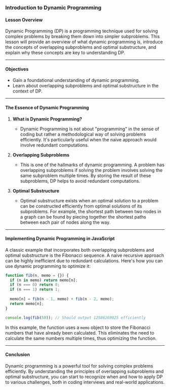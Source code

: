 ### **Introduction to Dynamic Programming**

#### Lesson Overview

Dynamic Programming (DP) is a programming technique used for solving complex problems by breaking them down into simpler subproblems. This lesson will provide an overview of what dynamic programming is, introduce the concepts of overlapping subproblems and optimal substructure, and explain why these concepts are key to understanding DP.

---

#### Objectives

- Gain a foundational understanding of dynamic programming.
- Learn about overlapping subproblems and optimal substructure in the context of DP.

---

#### The Essence of Dynamic Programming

1. **What is Dynamic Programming?**

    - Dynamic Programming is not about "programming" in the sense of coding but rather a methodological way of solving problems efficiently. It's particularly useful when the naive approach would involve redundant computations.
  
2. **Overlapping Subproblems**
  
    - This is one of the hallmarks of dynamic programming. A problem has overlapping subproblems if solving the problem involves solving the same subproblem multiple times. By storing the result of these subproblems, DP helps to avoid redundant computations.
  
3. **Optimal Substructure**
  
    - Optimal substructure exists when an optimal solution to a problem can be constructed efficiently from optimal solutions of its subproblems. For example, the shortest path between two nodes in a graph can be found by piecing together the shortest paths between each pair of nodes along the way.

---

#### Implementing Dynamic Programming in JavaScript

A classic example that incorporates both overlapping subproblems and optimal substructure is the Fibonacci sequence. A naive recursive approach can be highly inefficient due to redundant calculations. Here's how you can use dynamic programming to optimize it:

```javascript
function fib(n, memo = {}) {
  if (n in memo) return memo[n];
  if (n === 0) return 0;
  if (n === 1) return 1;
  
  memo[n] = fib(n - 1, memo) + fib(n - 2, memo);
  return memo[n];
}

console.log(fib(50)); // Should output 12586269025 efficiently
```

In this example, the function uses a `memo` object to store the Fibonacci numbers that have already been calculated. This eliminates the need to calculate the same numbers multiple times, thus optimizing the function.

---

#### Conclusion

Dynamic programming is a powerful tool for solving complex problems efficiently. By understanding the principles of overlapping subproblems and optimal substructure, you can start to recognize when and how to apply DP to various challenges, both in coding interviews and real-world applications.